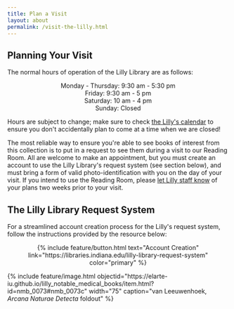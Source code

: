 ```yaml
---
title: Plan a Visit
layout: about
permalink: /visit-the-lilly.html
---
```


## Planning Your Visit

The normal hours of operation of the Lilly Library are as follows:

<p style="text-align: center;">Monday - Thursday: 9:30 am - 5:30 pm<br>
Friday: 9:30 am - 5 pm<br>
Saturday: 10 am - 4 pm<br>
Sunday: Closed</p>

Hours are subject to change; make sure to check <a href="https://elarte-iu.github.io/lilly_notable_medical_books/visit-the-lilly.html">the Lilly's calendar</a> to ensure you don't accidentally plan to come at a time when we are closed!

The most reliable way to ensure you're able to see books of interest from this collection is to put in a request to see them during a visit to our Reading Room. All are welcome to make an appointment, but you must create an account to use the Lilly Library's request system (see section below), and must bring a form of valid photo-identification with you on the day of your visit. If you intend to use the Reading Room, please <a href="https://libraries.indiana.edu/lilly-library/ask">let Lilly staff know</a> of your plans two weeks prior to your visit. 

## The Lilly Library Request System

For a streamlined account creation process for the Lilly's request system, follow the instructions provided by the resource below:

<div style="text-align: center;"><p>
{% include feature/button.html text="Account Creation" link="https://libraries.indiana.edu/lilly-library-request-system" color="primary" %}
</p></div>

<p>{% include feature/image.html objectid="https://elarte-iu.github.io/lilly_notable_medical_books/item.html?id=nmb_0073#nmb_0073c" width="75" caption="van Leeuwenhoek, <i>Arcana Naturae Detecta</i> foldout" %}</p>
